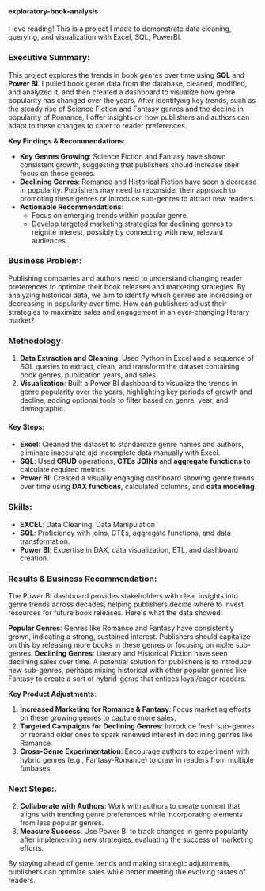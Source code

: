 #### exploratory-book-analysis
I love reading! This is a project I made to demonstrate data cleaning, querying, and visualization with Excel, SQL; PowerBI.
### **Executive Summary:**
This project explores the trends in book genres over time using **SQL** and **Power BI**. I pulled book genre data from the database, cleaned, modified, and analyzed it, and then created a dashboard to visualize how genre popularity has changed over the years. After identifying key trends, such as the steady rise of Science Fiction and Fantasy genres and the decline in popularity of Romance, I offer insights on how publishers and authors can adapt to these changes to cater to reader preferences.

**Key Findings & Recommendations**:
- **Key Genres Growing**: Science Fiction and Fantasy have shown consistent growth, suggesting that publishers should increase their focus on these genres.
- **Declining Genres**: Romance and Historical Fiction have seen a decrease in popularity. Publishers may need to reconsider their approach to promoting these genres or introduce sub-genres to attract new readers.
- **Actionable Recommendations**:
  - Focus on emerging trends within popular genre. 
  - Develop targeted marketing strategies for declining genres to reignite interest, possibly by connecting with new, relevant audiences.

### **Business Problem:**
Publishing companies and authors need to understand changing reader preferences to optimize their book releases and marketing strategies. By analyzing historical data, we aim to identify which genres are increasing or decreasing in popularity over time. How can publishers adjust their strategies to maximize sales and engagement in an ever-changing literary market?

### **Methodology:**
1. **Data Extraction and Cleaning**: Used Python in Excel and a sequence of SQL queries to extract, clean, and transform the dataset containing book genres, publication years, and sales.
2. **Visualization**: Built a Power BI dashboard to visualize the trends in genre popularity over the years, highlighting key periods of growth and decline, adding optional tools to filter based on genre, year, and demographic.

#### **Key Steps**:
+ **Excel**:
Cleaned the dataset to standardize genre names and authors, eliminate inaccurate ajd incomplete data manually with Excel.
+ **SQL**:
Used **CRUD** operations, **CTEs** **JOINs** and **aggregate functions** to calculate required metrics
+ **Power BI**:
Created a visually engaging dashboard showing genre trends over time using **DAX functions**, calculated columns, and **data modeling**.

### **Skills**:
+ **EXCEL**: Data Cleaning, Data Manipulation
+ **SQL**: Proficiency with joins, CTEs, aggregate functions, and data transformation.
+ **Power BI**: Expertise in DAX, data visualization, ETL, and dashboard creation.


### **Results & Business Recommendation:**
The Power BI dashboard provides stakeholders with clear insights into genre trends across decades, helping publishers decide where to invest resources for future book releases. Here's what the data showed:

**Popular Genres**: Genres like Romance and Fantasy have consistently grown, indicating a strong, sustained interest. Publishers should capitalize on this by releasing more books in these genres or focusing on niche sub-genres.
**Declining Genres**: Literary and Historical Fiction have seen declining sales over time. A potential solution for publishers is to introduce new sub-genres, perhaps mixing historical with other popular genres like Fantasy to create a sort of hybrid-genre that entices loyal/eager readers.

**Key Product Adjustments**:
1. **Increased Marketing for Romance & Fantasy**: Focus marketing efforts on these growing genres to capture more sales.
2. **Targeted Campaigns for Declining Genres**: Introduce fresh sub-genres or rebrand older ones to spark renewed interest in declining genres like Romance.
3. **Cross-Genre Experimentation**: Encourage authors to experiment with hybrid genres (e.g., Fantasy-Romance) to draw in readers from multiple fanbases.

### **Next Steps**:.
2. **Collaborate with Authors**: Work with authors to create content that aligns with trending genre preferences while incorporating elements from less popular genres.
3. **Measure Success**: Use Power BI to track changes in genre popularity after implementing new strategies, evaluating the success of marketing efforts.

By staying ahead of genre trends and making strategic adjustments, publishers can optimize sales while better meeting the evolving tastes of readers.

